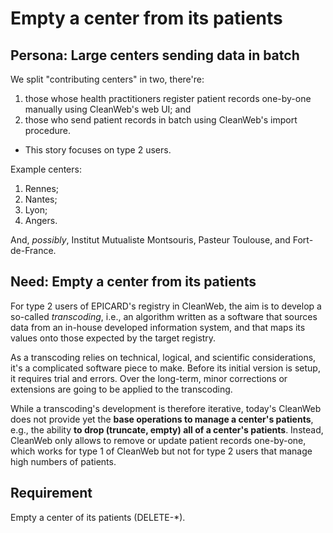 # Empty a center from its patients 

## Persona: Large centers sending data in batch

We split "contributing centers" in two, there're:
1. those whose health practitioners register patient records one-by-one manually using CleanWeb's web UI; and 
2. those who send patient records in batch using CleanWeb's import procedure. 

- This story focuses on type 2 users. 

Example centers: 
1. Rennes; 
2. Nantes;
3. Lyon;
4. Angers.

And, *possibly*, Institut Mutualiste Montsouris, Pasteur Toulouse, and Fort-de-France.

## Need: Empty a center from its patients

For type 2 users of EPICARD's registry in CleanWeb, the aim is to develop a
so-called *transcoding*, i.e., an algorithm written as a software that sources
data from an in-house developed information system, and that maps its values
onto those expected by the target registry. 

As a transcoding relies on technical, logical, and scientific considerations,
it's a complicated software piece to make. Before its initial version is setup,
it requires trial and errors. Over the long-term, minor corrections or
extensions are going to be applied to the transcoding. 

While a transcoding's development is therefore iterative, today's CleanWeb does
not provide yet the **base operations to manage a center's patients**, e.g., the
ability **to drop (truncate, empty) all of a center's patients**. Instead,
CleanWeb only allows to remove or update patient records one-by-one, which 
works for type 1 of CleanWeb but not for type 2 users that manage high
numbers of patients.

## Requirement

Empty a center of its patients (DELETE-*).
